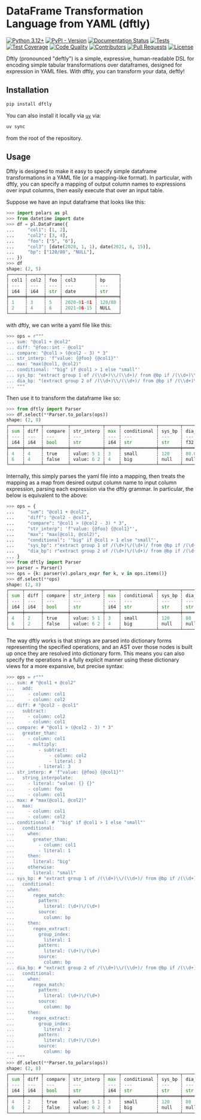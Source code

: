 # DataFrame Transformation Language from YAML (dftly)

[![Python 3.12+](https://img.shields.io/badge/-Python_3.12+-blue?logo=python&logoColor=white)](https://www.python.org/downloads/release/python-3100/)
[![PyPI - Version](https://img.shields.io/pypi/v/dftly)](https://pypi.org/project/dftly/)
[![Documentation Status](https://readthedocs.org/projects/dftly/badge/?version=latest)](https://dftly.readthedocs.io/en/latest/?badge=latest)
[![Tests](https://github.com/mmcdermott/dftly/actions/workflows/tests.yaml/badge.svg)](https://github.com/mmcdermott/dftly/actions/workflows/tests.yaml)
[![Test Coverage](https://codecov.io/github/mmcdermott/dftly/graph/badge.svg?token=BV119L5JQJ)](https://codecov.io/github/mmcdermott/dftly)
[![Code Quality](https://github.com/mmcdermott/dftly/actions/workflows/code-quality-main.yaml/badge.svg)](https://github.com/mmcdermott/dftly/actions/workflows/code-quality-main.yaml)
[![Contributors](https://img.shields.io/github/contributors/mmcdermott/dftly.svg)](https://github.com/mmcdermott/dftly/graphs/contributors)
[![Pull Requests](https://img.shields.io/badge/PRs-welcome-brightgreen.svg)](https://github.com/mmcdermott/dftly/pulls)
[![License](https://img.shields.io/badge/License-MIT-green.svg?labelColor=gray)](https://github.com/mmcdermott/dftly#license)

Dftly (pronounced "deftly") is a simple, expressive, human-readable DSL for encoding simple tabular
transformations over dataframes, designed for expression in YAML files. With dftly, you can transform your
data, deftly!

## Installation

```bash
pip install dftly
```

You can also install it locally via [`uv`](https://docs.astral.sh/uv/) via:

```bash
uv sync
```

from the root of the repository.

## Usage

Dftly is designed to make it easy to specify simple dataframe transformations in a YAML file (or a
mapping-like format). In particular, with dftly, you can specify a mapping of output column names to
expressions over input columns, then easily execute that over an input table.

Suppose we have an input dataframe that looks like this:

```python
>>> import polars as pl
>>> from datetime import date
>>> df = pl.DataFrame({
...     "col1": [1, 2],
...     "col2": [3, 4],
...     "foo": ["5", "6"],
...     "col3": [date(2020, 1, 1), date(2021, 6, 15)],
...     "bp": ["120/80", "NULL"],
... })
>>> df
shape: (2, 5)
┌──────┬──────┬─────┬────────────┬────────┐
│ col1 ┆ col2 ┆ foo ┆ col3       ┆ bp     │
│ ---  ┆ ---  ┆ --- ┆ ---        ┆ ---    │
│ i64  ┆ i64  ┆ str ┆ date       ┆ str    │
╞══════╪══════╪═════╪════════════╪════════╡
│ 1    ┆ 3    ┆ 5   ┆ 2020-01-01 ┆ 120/80 │
│ 2    ┆ 4    ┆ 6   ┆ 2021-06-15 ┆ NULL   │
└──────┴──────┴─────┴────────────┴────────┘

```

with dftly, we can write a yaml file like this:

```python
>>> ops = r"""
... sum: "@col1 + @col2"
... diff: "@foo::int - @col1"
... compare: "@col1 > (@col2 - 3) * 3"
... str_interp: 'f"value: {@foo} {@col1}"'
... max: "max(@col1, @col2)"
... conditional: '"big" if @col1 > 1 else "small"'
... sys_bp: "extract group 1 of /(\\d+)\\/(\\d+)/ from @bp if /(\\d+)\\/(\\d+)/ in @bp"
... dia_bp: "(extract group 2 of /(\\d+)\\/(\\d+)/ from @bp if /(\\d+)\\/(\\d+)/ in @bp) as float"
... """

```

Then use it to transform the dataframe like so:

```python
>>> from dftly import Parser
>>> df.select(**Parser.to_polars(ops))
shape: (2, 8)
┌─────┬──────┬─────────┬────────────┬─────┬─────────────┬────────┬────────┐
│ sum ┆ diff ┆ compare ┆ str_interp ┆ max ┆ conditional ┆ sys_bp ┆ dia_bp │
│ --- ┆ ---  ┆ ---     ┆ ---        ┆ --- ┆ ---         ┆ ---    ┆ ---    │
│ i64 ┆ i64  ┆ bool    ┆ str        ┆ i64 ┆ str         ┆ str    ┆ f32    │
╞═════╪══════╪═════════╪════════════╪═════╪═════════════╪════════╪════════╡
│ 4   ┆ 4    ┆ true    ┆ value: 5 1 ┆ 3   ┆ small       ┆ 120    ┆ 80.0   │
│ 6   ┆ 4    ┆ false   ┆ value: 6 2 ┆ 4   ┆ big         ┆ null   ┆ null   │
└─────┴──────┴─────────┴────────────┴─────┴─────────────┴────────┴────────┘

```

Internally, this simply parses the yaml file into a mapping, then treats the mapping as a map from desired
output column name to input column expression, parsing each expression via the dftly grammar. In particular,
the below is equivalent to the above:

```python
>>> ops = {
...     "sum": "@col1 + @col2",
...     "diff": "@col2 - @col1",
...     "compare": "@col1 > (@col2 - 3) * 3",
...     "str_interp": 'f"value: {@foo} {@col1}"',
...     "max": "max(@col1, @col2)",
...     "conditional": '"big" if @col1 > 1 else "small"',
...     "sys_bp": r"extract group 1 of /(\d+)\/(\d+)/ from @bp if /(\d+)\/(\d+)/ in @bp",
...     "dia_bp": r"extract group 2 of /(\d+)\/(\d+)/ from @bp if /(\d+)\/(\d+)/ in @bp",
... }
>>> from dftly import Parser
>>> parser = Parser()
>>> ops = {k: parser(v).polars_expr for k, v in ops.items()}
>>> df.select(**ops)
shape: (2, 8)
┌─────┬──────┬─────────┬────────────┬─────┬─────────────┬────────┬────────┐
│ sum ┆ diff ┆ compare ┆ str_interp ┆ max ┆ conditional ┆ sys_bp ┆ dia_bp │
│ --- ┆ ---  ┆ ---     ┆ ---        ┆ --- ┆ ---         ┆ ---    ┆ ---    │
│ i64 ┆ i64  ┆ bool    ┆ str        ┆ i64 ┆ str         ┆ str    ┆ str    │
╞═════╪══════╪═════════╪════════════╪═════╪═════════════╪════════╪════════╡
│ 4   ┆ 2    ┆ true    ┆ value: 5 1 ┆ 3   ┆ small       ┆ 120    ┆ 80     │
│ 6   ┆ 2    ┆ false   ┆ value: 6 2 ┆ 4   ┆ big         ┆ null   ┆ null   │
└─────┴──────┴─────────┴────────────┴─────┴─────────────┴────────┴────────┘

```

The way dftly works is that strings are parsed into dictionary forms representing the specified operations,
and an AST over those nodes is built up once they are resolved into dictionary form. This means you can also
specify the operations in a fully explicit manner using these dictionary views for a more expansive, but
precise syntax:

```python
>>> ops = r"""
... sum: # "@col1 + @col2"
...   add:
...     - column: col1
...     - column: col2
... diff: # "@col2 - @col1"
...   subtract:
...     - column: col2
...     - column: col1
... compare: # "@col1 > (@col2 - 3) * 3"
...   greater_than:
...     - column: col1
...     - multiply:
...         - subtract:
...             - column: col2
...             - literal: 3
...         - literal: 3
... str_interp: # 'f"value: {@foo} {@col1}"'
...   string_interpolate:
...     - literal: "value: {} {}"
...     - column: foo
...     - column: col1
... max: # "max(@col1, @col2)"
...   max:
...     - column: col1
...     - column: col2
... conditional: # '"big" if @col1 > 1 else "small"'
...   conditional:
...     when:
...       greater_than:
...         - column: col1
...         - literal: 1
...     then:
...       literal: "big"
...     otherwise:
...       literal: "small"
... sys_bp: # "extract group 1 of /(\\d+)\\/(\\d+)/ from @bp if /(\\d+)\\/(\\d+)/ in @bp"
...   conditional:
...     when:
...       regex_match:
...         pattern:
...           literal: (\d+)\/(\d+)
...         source:
...           column: bp
...     then:
...       regex_extract:
...         group_index:
...           literal: 1
...         pattern:
...           literal: (\d+)\/(\d+)
...         source:
...           column: bp
... dia_bp: # "extract group 2 of /(\\d+)\\/(\\d+)/ from @bp if /(\\d+)\\/(\\d+)/ in @bp"
...   conditional:
...     when:
...       regex_match:
...         pattern:
...           literal: (\d+)\/(\d+)
...         source:
...           column: bp
...     then:
...       regex_extract:
...         group_index:
...           literal: 2
...         pattern:
...           literal: (\d+)\/(\d+)
...         source:
...           column: bp
... """
>>> df.select(**Parser.to_polars(ops))
shape: (2, 8)
┌─────┬──────┬─────────┬────────────┬─────┬─────────────┬────────┬────────┐
│ sum ┆ diff ┆ compare ┆ str_interp ┆ max ┆ conditional ┆ sys_bp ┆ dia_bp │
│ --- ┆ ---  ┆ ---     ┆ ---        ┆ --- ┆ ---         ┆ ---    ┆ ---    │
│ i64 ┆ i64  ┆ bool    ┆ str        ┆ i64 ┆ str         ┆ str    ┆ str    │
╞═════╪══════╪═════════╪════════════╪═════╪═════════════╪════════╪════════╡
│ 4   ┆ 2    ┆ true    ┆ value: 5 1 ┆ 3   ┆ small       ┆ 120    ┆ 80     │
│ 6   ┆ 2    ┆ false   ┆ value: 6 2 ┆ 4   ┆ big         ┆ null   ┆ null   │
└─────┴──────┴─────────┴────────────┴─────┴─────────────┴────────┴────────┘

```

